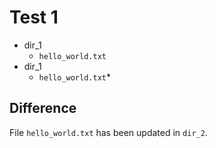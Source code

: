 # Test 1

* dir_1
    * `hello_world.txt`
* dir_1
    * `hello_world.txt`*
        
## Difference 

File `hello_world.txt` has been updated in `dir_2`.
